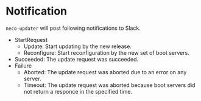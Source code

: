 Notification
============

`neco-updater` will post following notifications to Slack.

* StartRequest
  * Update: Start updating by the new release.
  * Reconfigure: Start reconfiguration by the new set of boot servers.
* Succeeded: The update request was succeeded.
* Failure
  * Aborted: The update request was aborted due to an error on any server.
  * Timeout: The update request was aborted because boot servers did not return a responce in the specified time. 

